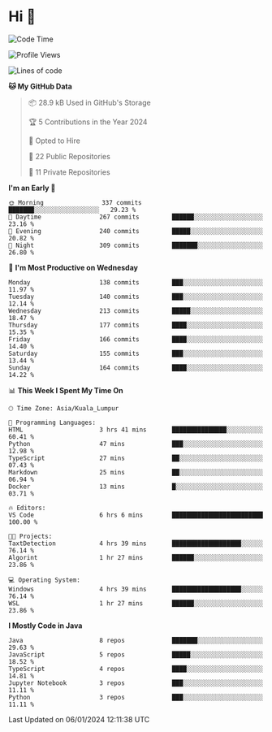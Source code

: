<h1>Hi 👋</h1>

<!--START_SECTION:waka-->
![Code Time](http://img.shields.io/badge/Code%20Time-462%20hrs%2056%20mins-blue)

![Profile Views](http://img.shields.io/badge/Profile%20Views-13-blue)

![Lines of code](https://img.shields.io/badge/From%20Hello%20World%20I%27ve%20Written-1.2%20million%20lines%20of%20code-blue)

**🐱 My GitHub Data** 

> 📦 28.9 kB Used in GitHub's Storage 
 > 
> 🏆 5 Contributions in the Year 2024
 > 
> 💼 Opted to Hire
 > 
> 📜 22 Public Repositories 
 > 
> 🔑 11 Private Repositories 
 > 
**I'm an Early 🐤** 

```text
🌞 Morning                337 commits         ███████░░░░░░░░░░░░░░░░░░   29.23 % 
🌆 Daytime                267 commits         ██████░░░░░░░░░░░░░░░░░░░   23.16 % 
🌃 Evening                240 commits         █████░░░░░░░░░░░░░░░░░░░░   20.82 % 
🌙 Night                  309 commits         ███████░░░░░░░░░░░░░░░░░░   26.80 % 
```
📅 **I'm Most Productive on Wednesday** 

```text
Monday                   138 commits         ███░░░░░░░░░░░░░░░░░░░░░░   11.97 % 
Tuesday                  140 commits         ███░░░░░░░░░░░░░░░░░░░░░░   12.14 % 
Wednesday                213 commits         █████░░░░░░░░░░░░░░░░░░░░   18.47 % 
Thursday                 177 commits         ████░░░░░░░░░░░░░░░░░░░░░   15.35 % 
Friday                   166 commits         ████░░░░░░░░░░░░░░░░░░░░░   14.40 % 
Saturday                 155 commits         ███░░░░░░░░░░░░░░░░░░░░░░   13.44 % 
Sunday                   164 commits         ████░░░░░░░░░░░░░░░░░░░░░   14.22 % 
```


📊 **This Week I Spent My Time On** 

```text
🕑︎ Time Zone: Asia/Kuala_Lumpur

💬 Programming Languages: 
HTML                     3 hrs 41 mins       ███████████████░░░░░░░░░░   60.41 % 
Python                   47 mins             ███░░░░░░░░░░░░░░░░░░░░░░   12.98 % 
TypeScript               27 mins             ██░░░░░░░░░░░░░░░░░░░░░░░   07.43 % 
Markdown                 25 mins             ██░░░░░░░░░░░░░░░░░░░░░░░   06.94 % 
Docker                   13 mins             █░░░░░░░░░░░░░░░░░░░░░░░░   03.71 % 

🔥 Editors: 
VS Code                  6 hrs 6 mins        █████████████████████████   100.00 % 

🐱‍💻 Projects: 
TaxtDetection            4 hrs 39 mins       ███████████████████░░░░░░   76.14 % 
Algorint                 1 hr 27 mins        ██████░░░░░░░░░░░░░░░░░░░   23.86 % 

💻 Operating System: 
Windows                  4 hrs 39 mins       ███████████████████░░░░░░   76.14 % 
WSL                      1 hr 27 mins        ██████░░░░░░░░░░░░░░░░░░░   23.86 % 
```

**I Mostly Code in Java** 

```text
Java                     8 repos             ███████░░░░░░░░░░░░░░░░░░   29.63 % 
JavaScript               5 repos             █████░░░░░░░░░░░░░░░░░░░░   18.52 % 
TypeScript               4 repos             ████░░░░░░░░░░░░░░░░░░░░░   14.81 % 
Jupyter Notebook         3 repos             ███░░░░░░░░░░░░░░░░░░░░░░   11.11 % 
Python                   3 repos             ███░░░░░░░░░░░░░░░░░░░░░░   11.11 % 
```




 Last Updated on 06/01/2024 12:11:38 UTC
<!--END_SECTION:waka-->

